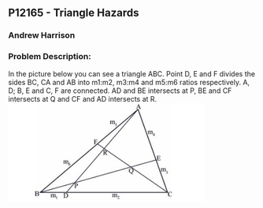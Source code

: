 ## P12165 - Triangle Hazards
### Andrew Harrison

### Problem Description:
In the picture below you can see a triangle ABC. Point D, E and F divides the sides BC, CA and AB
into m1:m2, m3:m4 and m5:m6 ratios respectively. A, D; B, E and C, F are connected. AD and BE
intersects at P, BE and CF intersects at Q and CF and AD intersects at R.
<img src="https://github.com/ACHarrison32/4883-PT-Harrison/blob/main/Assignments/Presentation/Triangle.PNG" width="400">
